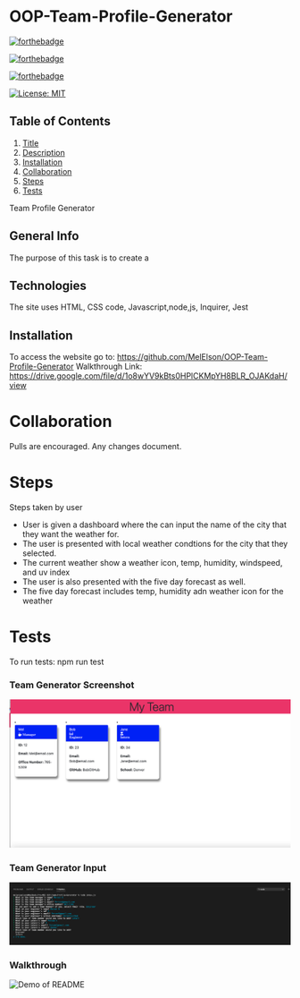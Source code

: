 # OOP-Team-Profile-Generator

[![forthebadge](https://forthebadge.com/images/badges/uses-html.svg)](https://forthebadge.com)

[![forthebadge](https://forthebadge.com/images/badges/uses-css.svg)](https://forthebadge.com)

[![forthebadge](https://forthebadge.com/images/badges/gluten-free.svg)](https://forthebadge.com)

[![License: MIT](https://img.shields.io/badge/License-MIT-yellow.svg)](https://opensource.org/licenses/MIT)

## Table of Contents
1. [Title](#title)
2. [Description](#Description)
3. [Installation](#Installation)
4. [Collaboration](#Collaboration)
5. [Steps](#Steps)
6. [Tests](#Tests)




Team Profile Generator

## General Info
The purpose of this task is to create a 
## Technologies 
The site uses HTML, CSS code, Javascript,node,js, Inquirer, Jest

## Installation
To access the website go to: https://github.com/MelElson/OOP-Team-Profile-Generator
Walkthrough Link:  https://drive.google.com/file/d/1o8wYV9kBts0HPlCKMpYH8BLR_OJAKdaH/view


# Collaboration 
Pulls are encouraged. Any changes document. 

# Steps
Steps taken by user
* User is given a dashboard where the can input the name of the city that they want the weather for. 
* The user is presented with local weather condtions for the city that they selected. 
* The current weather show a weather icon, temp, humidity, windspeed, and uv index
* The user is also presented with the five day forecast as well. 
* The five day forecast includes temp, humidity adn weather icon for the weather 

# Tests
To run tests: npm run test
	
    

### Team Generator Screenshot
![Changed HTML](./images/screenshotteamprofile.png)

### Team Generator Input
![Changed HTML](./images/screenshotteamprofileinput.png)

### Walkthrough
![Demo of README](./images/TeamProfileWalkthrough.gif)


